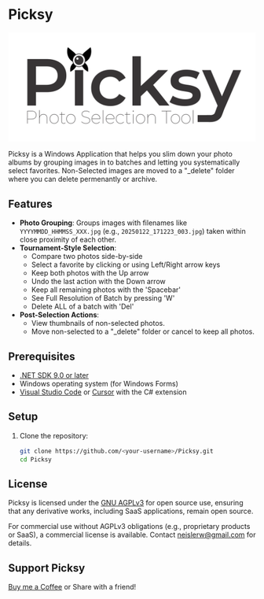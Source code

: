 # Picksy

![Picksy Logo](Resources/logo-light.png)

Picksy is a Windows Application that helps you slim down your photo albums by grouping images in to batches and letting you systematically select favorites.  Non-Selected images are moved to a "_delete" folder where you can delete permenantly or archive.

## Features
- **Photo Grouping**: Groups images with filenames like `YYYYMMDD_HHMMSS_XXX.jpg` (e.g., `20250122_171223_003.jpg`) taken within close proximity of each other.
- **Tournament-Style Selection**:
  - Compare two photos side-by-side
  - Select a favorite by clicking or using Left/Right arrow keys
  - Keep both photos with the Up arrow
  - Undo the last action with the Down arrow
  - Keep all remaining photos with the 'Spacebar'
  - See Full Resolution of Batch by pressing 'W'
  - Delete ALL of a batch with 'Del'
- **Post-Selection Actions**:
  - View thumbnails of non-selected photos.
  - Move non-selected to a "_delete" folder or cancel to keep all photos.

## Prerequisites
- [.NET SDK 9.0 or later](https://dotnet.microsoft.com/download/dotnet/9.0)
- Windows operating system (for Windows Forms)
- [Visual Studio Code](https://code.visualstudio.com/) or [Cursor](https://www.cursor.com/) with the C# extension

## Setup
1. Clone the repository:
   ```bash
   git clone https://github.com/<your-username>/Picksy.git
   cd Picksy

## License

  Picksy is licensed under the [GNU AGPLv3](LICENSE.md) for open source use, ensuring that any derivative works, including SaaS applications, remain open source.

  For commercial use without AGPLv3 obligations (e.g., proprietary products or SaaS), a commercial license is available. Contact neislerw@gmail.com for details.

## Support Picksy
[Buy me a Coffee](buymeacoffee.com/neislerw) or Share with a friend!
